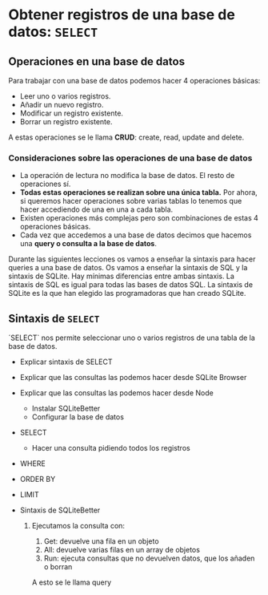 # Obtener registros de una base de datos: `SELECT`

## Operaciones en una base de datos

Para trabajar con una base de datos podemos hacer 4 operaciones básicas:

- Leer uno o varios registros.
- Añadir un nuevo registro.
- Modificar un registro existente.
- Borrar un registro existente.

A estas operaciones se le llama **CRUD**: create, read, update and delete.

### Consideraciones sobre las operaciones de una base de datos

- La operación de lectura no modifica la base de datos. El resto de operaciones sí.
- **Todas estas operaciones se realizan sobre una única tabla.** Por ahora, si queremos hacer operaciones sobre varias tablas lo tenemos que hacer accediendo de una en una a cada tabla.
- Existen operaciones más complejas pero son combinaciones de estas 4 operaciones básicas.
- Cada vez que accedemos a una base de datos decimos que hacemos una **query o consulta a la base de datos**.

Durante las siguientes lecciones os vamos a enseñar la sintaxis para hacer queries a una base de datos. Os vamos a enseñar la sintaxis de SQL y la sintaxis de SQLite. Hay mínimas diferencias entre ambas sintaxis. La sintaxis de SQL es igual para todas las bases de datos SQL. La sintaxis de SQLite es la que han elegido las programadoras que han creado SQLite.

## Sintaxis de `SELECT`


´SELECT` nos permite seleccionar uno o varios registros de una tabla de la base de datos.




- Explicar sintaxis de SELECT
- Explicar que las consultas las podemos hacer desde SQLite Browser
- Explicar que las consultas las podemos hacer desde Node
  - Instalar SQLiteBetter
  - Configurar la base de datos
- SELECT
  - Hacer una consulta pidiendo todos los registros
- WHERE
- ORDER BY
- LIMIT
- Sintaxis de SQLiteBetter

   1. Ejecutamos la consulta con:
      1. Get: devuelve una fila en un objeto
      1. All: devuelve varias filas en un array de objetos
      1. Run: ejecuta consultas que no devuelven datos, que los añaden o borran


      A esto se le llama query